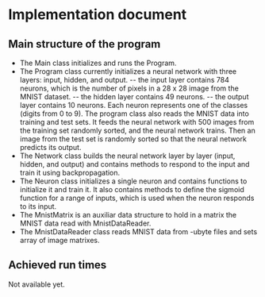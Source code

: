 # Implementation document

## Main structure of the program
- The Main class initializes and runs the Program.
- The Program class currently initializes a neural network with three layers: input, hidden, and output.
-- the input layer contains 784 neurons, which is the number of pixels in a 28 x 28 image from the MNIST dataset.
-- the hidden layer contains 49 neurons.
-- the output layer contains 10 neurons. Each neuron represents one of the classes (digits from 0 to 9).
The program class also reads the MNIST data into training and test sets.
It feeds the neural network with 500 images from the training set randomly sorted, and the neural network trains.
Then an image from the test set is randomly sorted so that the neural network predicts its output.
- The Network class builds the neural network layer by layer (input, hidden, and output) and contains methods to respond to the input and train it using backpropagation.
- The Neuron class initializes a single neuron and contains functions to initialize it and train it. It also contains methods to define the sigmoid function for a range of inputs, which is used when the neuron responds to its input.
- The MnistMatrix is an auxiliar data structure to hold in a matrix the MNIST data read with MnistDataReader.
- The MnistDataReader class reads MNIST data from -ubyte files and sets array of image matrixes.

## Achieved run times
Not available yet.
